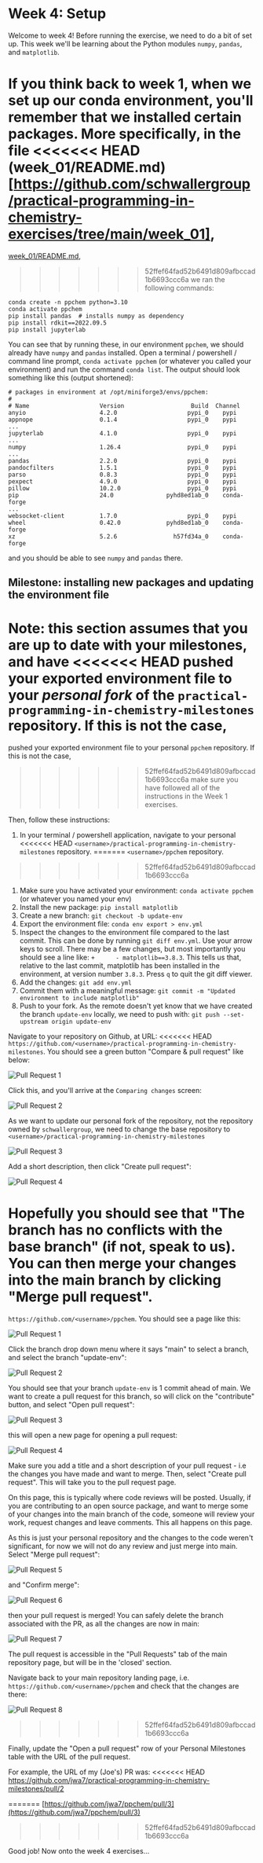 # Week 4: Setup

Welcome to week 4! Before running the exercise, we need to do a bit of set up. This week
we'll be learning about the Python modules `numpy`, `pandas`, and `matplotlib`.

If you think back to week 1, when we set up our conda environment, you'll remember that
we installed certain packages. More specifically, in the file
<<<<<<< HEAD
(week_01/README.md)[https://github.com/schwallergroup/practical-programming-in-chemistry-exercises/tree/main/week_01],
=======
[week_01/README.md](https://github.com/schwallergroup/practical-programming-in-chemistry-exercises/tree/main/week_01),
>>>>>>> 52ffef64fad52b6491d809afbccad1b6693ccc6a
we ran the following commands:

```
conda create -n ppchem python=3.10
conda activate ppchem
pip install pandas  # installs numpy as dependency
pip install rdkit==2022.09.5
pip install jupyterlab
```

You can see that by running these, in our environment `ppchem`, we should already have
`numpy` and `pandas` installed. Open a terminal / powershell / command line prompt,
`conda activate ppchem` (or whatever you called your environment) and run the command
`conda list`. The output should look something like this (output shortened):

```
# packages in environment at /opt/miniforge3/envs/ppchem:
#
# Name                    Version                   Build  Channel
anyio                     4.2.0                    pypi_0    pypi
appnope                   0.1.4                    pypi_0    pypi
...
jupyterlab                4.1.0                    pypi_0    pypi
...
numpy                     1.26.4                   pypi_0    pypi
...
pandas                    2.2.0                    pypi_0    pypi
pandocfilters             1.5.1                    pypi_0    pypi
parso                     0.8.3                    pypi_0    pypi
pexpect                   4.9.0                    pypi_0    pypi
pillow                    10.2.0                   pypi_0    pypi
pip                       24.0               pyhd8ed1ab_0    conda-forge
...
websocket-client          1.7.0                    pypi_0    pypi
wheel                     0.42.0             pyhd8ed1ab_0    conda-forge
xz                        5.2.6                h57fd34a_0    conda-forge
```

and you should be able to see `numpy` and `pandas` there.


## Milestone: installing new packages and updating the environment file

**Note**: this section assumes that you are up to date with your milestones, and have
<<<<<<< HEAD
pushed your exported environment file to your *personal fork* of the
`practical-programming-in-chemistry-milestones` repository. If this is not the case,
=======
pushed your exported environment file to your personal
`ppchem` repository. If this is not the case,
>>>>>>> 52ffef64fad52b6491d809afbccad1b6693ccc6a
make sure you have followed all of the instructions in the Week 1 exercises.

Then, follow these instructions:

1. In your terminal / powershell application, navigate to your personal
<<<<<<< HEAD
`<username>/practical-programming-in-chemistry-milestones` repository.
=======
`<username>/ppchem` repository.
>>>>>>> 52ffef64fad52b6491d809afbccad1b6693ccc6a
1. Make sure you have activated your environment: `conda activate ppchem` (or whatever
   you named your env)
1. Install the new package: `pip install matplotlib`
1. Create a new branch: `git checkout -b update-env`
1. Export the environment file: `conda env export > env.yml`
1. Inspect the changes to the environment file compared to the last commit. This can be
   done by running `git diff env.yml`. Use your arrow keys to scroll. There may be a few
   changes, but most importantly you should see a line like: `+      -
   matplotlib==3.8.3`. This tells us that, relative to the last commit, matplotlib has
   been installed in the environment, at version number `3.8.3`. Press `q` to quit the
   git diff viewer.
1. Add the changes: `git add env.yml`
1. Commit them with a meaningful message: `git commit -m "Updated environment to include
   matplotlib"`
1. Push to your fork. As the remote doesn't yet know that we have created the branch
   `update-env` locally, we need to push with: `git push --set-upstream origin
   update-env`
   
Navigate to your repository on Github, at URL:
<<<<<<< HEAD
`https://github.com/<username>/practical-programming-in-chemistry-milestones`. You should
see a green button "Compare & pull request" like below:

![Pull Request 1](../assets/week_04_pull_request/pull_request_1.png)

Click this, and you'll arrive at the `Comparing changes` screen:

![Pull Request 2](../assets/week_04_pull_request/pull_request_2.png)

As we want to update our personal fork of the repository, not the repository owned by
`schwallergroup`, we need to change the base repository to
`<username>/practical-programming-in-chemistry-milestones`

![Pull Request 3](../assets/week_04_pull_request/pull_request_3.png)

Add a short description, then click "Create pull request":

![Pull Request 4](../assets/week_04_pull_request/pull_request_4.png)

Hopefully you should see that "The branch has no conflicts with the base branch" (if
not, speak to us). You can then merge your changes into the main branch by clicking
"Merge pull request".
=======
`https://github.com/<username>/ppchem`. You should
see a page like this:

![Pull Request 1](../assets/week_04_pull_request/1.png)

Click the branch drop down menu where it says "main" to select a branch, and select the
branch "update-env":

![Pull Request 2](../assets/week_04_pull_request/2.png)

You should see that your branch `update-env` is 1 commit ahead of main. We want to
create a pull request for this branch, so will click on the "contribute" button, and
select "Open pull request":

![Pull Request 3](../assets/week_04_pull_request/3.png)

this will open a new page for opening a pull request:

![Pull Request 4](../assets/week_04_pull_request/4.png)

Make sure you add a title and a short description of your pull request - i.e the changes
you have made and want to merge. Then, select "Create pull request". This will take you
to the pull request page.

On this page, this is typically where code reviews will be posted. Usually, if you are
contributing to an open source package, and want to merge some of your changes into the
main branch of the code, someone will review your work, request changes and leave
comments. This all happens on this page. 

As this is just your personal repository and the changes to the code weren't
significant, for now we will not do any review and just merge into main. Select "Merge
pull request":

![Pull Request 5](../assets/week_04_pull_request/5.png)

and "Confirm merge":


![Pull Request 6](../assets/week_04_pull_request/6.png)

then your pull request is merged! You can safely delete the branch associated with the
PR, as all the changes are now in main:

![Pull Request 7](../assets/week_04_pull_request/7.png)

The pull request is accessible in the "Pull Requests" tab of the main repository page,
but will be in the 'closed' section.

Navigate back to your main repository landing page, i.e.
`https://github.com/<username>/ppchem` and check that the changes are there:

![Pull Request 8](../assets/week_04_pull_request/8.png)
>>>>>>> 52ffef64fad52b6491d809afbccad1b6693ccc6a

Finally, update the "Open a pull request" row of your Personal Milestones table with the
URL of the pull request.

For example, the URL of my (Joe's) PR was:
<<<<<<< HEAD
https://github.com/jwa7/practical-programming-in-chemistry-milestones/pull/2 

=======
[https://github.com/jwa7/ppchem/pull/3](https://github.com/jwa7/ppchem/pull/3)
>>>>>>> 52ffef64fad52b6491d809afbccad1b6693ccc6a

Good job! Now onto the week 4 exercises...
